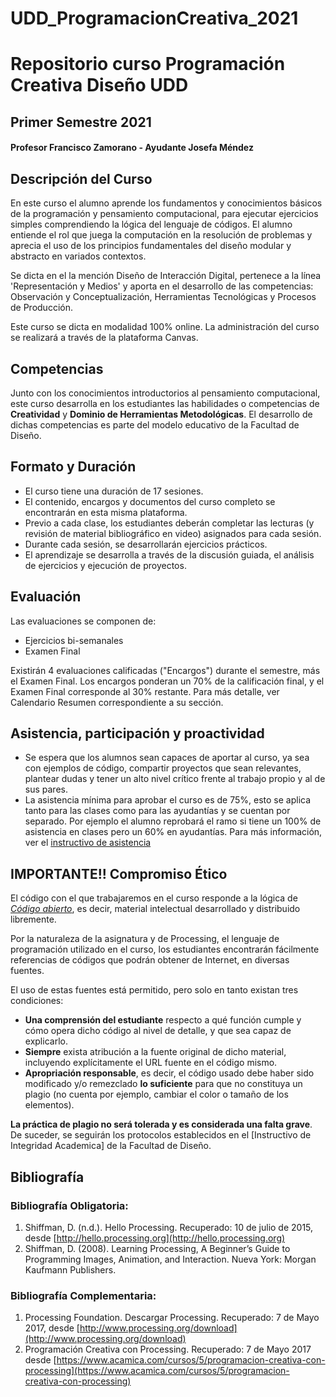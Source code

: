 # UDD_ProgramacionCreativa_2021

# Repositorio curso Programación Creativa Diseño UDD
## Primer Semestre 2021



#### Profesor Francisco Zamorano - Ayudante Josefa Méndez


## Descripción del Curso
En este curso el alumno aprende los fundamentos y conocimientos básicos de la programación y pensamiento computacional, para ejecutar ejercicios simples comprendiendo la lógica del lenguaje de códigos. El alumno entiende el rol que juega la computación en la resolución de problemas y aprecia el uso de los principios fundamentales del diseño modular y abstracto en variados contextos.

Se dicta en el la mención Diseño de Interacción Digital, pertenece a la línea 'Representación y Medios' y aporta en el desarrollo de las competencias: Observación y Conceptualización, Herramientas Tecnológicas y Procesos de Producción.

Este curso se dicta en modalidad 100% online. La administración del curso se realizará a través de la plataforma Canvas. 

## Competencias
Junto con los conocimientos introductorios al pensamiento computacional, este curso desarrolla en los estudiantes las habilidades o competencias de **Creatividad** y **Dominio de Herramientas Metodológicas**. El desarrollo de dichas competencias es parte del modelo educativo de la Facultad de Diseño.

## Formato y Duración
* El curso tiene una duración de 17 sesiones.
* El contenido, encargos y documentos del curso completo se encontrarán en esta misma plataforma.
* Previo a cada clase, los estudiantes deberán completar las lecturas (y revisión de material bibliográfico en video) asignados para cada sesión.
* Durante cada sesión, se desarrollarán ejercicios prácticos.
* El aprendizaje se desarrolla a través de la discusión guiada, el análisis de ejercicios y ejecución de proyectos.

## Evaluación

Las evaluaciones se componen de:
* Ejercicios bi-semanales
* Examen Final

Existirán 4 evaluaciones calificadas ("Encargos") durante el semestre, más el Examen Final.
Los encargos ponderan un 70% de la calificación final, y el Examen Final corresponde al 30% restante.
Para más detalle, ver Calendario Resumen correspondiente a su sección.


## Asistencia, participación y proactividad

* Se espera que los alumnos sean capaces de aportar al curso, ya sea con ejemplos de código, compartir proyectos que sean relevantes, plantear dudas y tener un alto nivel crítico frente al trabajo propio y al de sus pares.
* La asistencia mínima para aprobar el curso es de 75%, esto se aplica tanto para las clases como para las ayudantías y se cuentan por separado. Por ejemplo el alumno reprobará el ramo si tiene un 100% de asistencia en clases pero un 60% en ayudantías. Para más información, ver el [instructivo de asistencia](https://github.com/Franzel/UDD_Programacion_2018_4bim/blob/master/Documentos_UDD/Instructivo%20de%20Asistencia%20vigente%20desde%20junio2018.pdf)

## IMPORTANTE!! Compromiso Ético

El código con el que trabajaremos en el curso responde a la lógica de _[Código abierto](https://es.wikipedia.org/wiki/C%C3%B3digo_abierto)_, es decir, material intelectual desarrollado y distribuido libremente.

Por la naturaleza de la asignatura y de Processing, el lenguaje de programación utilizado en el curso, los estudiantes encontrarán fácilmente referencias de códigos que podrán obtener de Internet, en diversas fuentes.

El uso de estas fuentes está permitido, pero solo en tanto existan tres condiciones:
* **Una comprensión del estudiante** respecto a qué función cumple y cómo opera dicho código al nivel de detalle, y que sea capaz de explicarlo.
* **Siempre** exista atribución a la fuente original de dicho material, incluyendo explícitamente el URL fuente en el código mismo.
* **Apropriación responsable**, es decir, el código usado debe haber sido modificado y/o remezclado **lo suficiente** para que no constituya un plagio (no cuenta por ejemplo, cambiar el color o tamaño de los elementos).

**La práctica de plagio no será tolerada y es considerada una falta grave**. De suceder, se seguirán los protocolos establecidos en el [Instructivo de Integridad Academica] de la Facultad de Diseño.

## Bibliografía
### Bibliografía Obligatoria:
1.	Shiffman, D. (n.d.). Hello Processing. Recuperado: 10 de julio de 2015, desde [http://hello.processing.org](http://hello.processing.org)
2.	Shiffman, D. (2008). Learning Processing, A Beginner’s Guide to Programming Images, Animation, and Interaction. Nueva York: Morgan Kaufmann Publishers.

### Bibliografía Complementaria:
1.	Processing Foundation. Descargar Processing. Recuperado: 7 de Mayo 2017, desde [http://www.processing.org/download](http://www.processing.org/download)
2.	Programación Creativa con Processing. Recuperado: 7 de Mayo 2017 desde [https://www.acamica.com/cursos/5/programacion-creativa-con-processing](https://www.acamica.com/cursos/5/programacion-creativa-con-processing)
